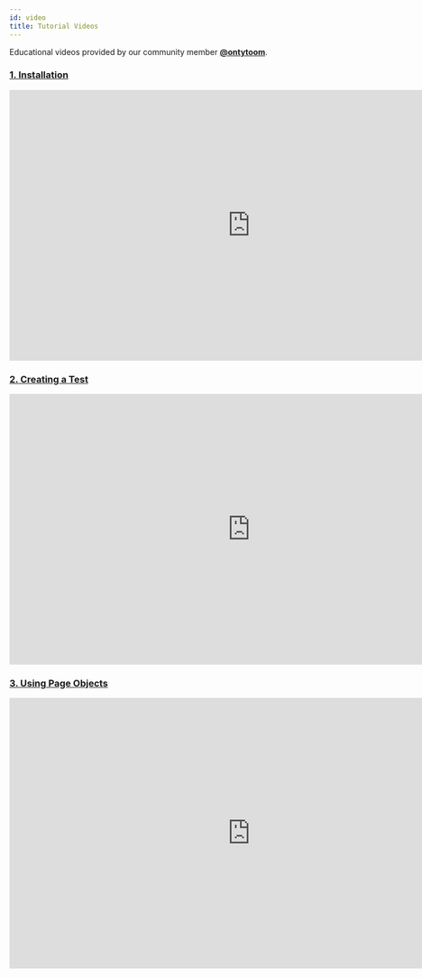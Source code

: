```yaml
---
id: video
title: Tutorial Videos
---
```


Educational videos provided by our community member **[@ontytoom](http://github.com/ontytoom)**.


### [1. Installation](https://www.youtube.com/watch?v=FPFG1rBNJ64)


<iframe width="854" height="480" src="https://www.youtube.com/embed/FPFG1rBNJ64" frameborder="0" allow="autoplay; encrypted-media" allowfullscreen></iframe>



### [2. Creating a Test](https://www.youtube.com/watch?v=mdQZjL3h9d0)


<iframe width="854" height="480" src="https://www.youtube.com/embed/mdQZjL3h9d0" frameborder="0" allow="autoplay; encrypted-media" allowfullscreen></iframe>


### [3. Using Page Objects](https://www.youtube.com/watch?v=s677_6VctjQ)


<iframe width="854" height="480" src="https://www.youtube.com/embed/s677_6VctjQ" frameborder="0" allow="autoplay; encrypted-media" allowfullscreen></iframe>

